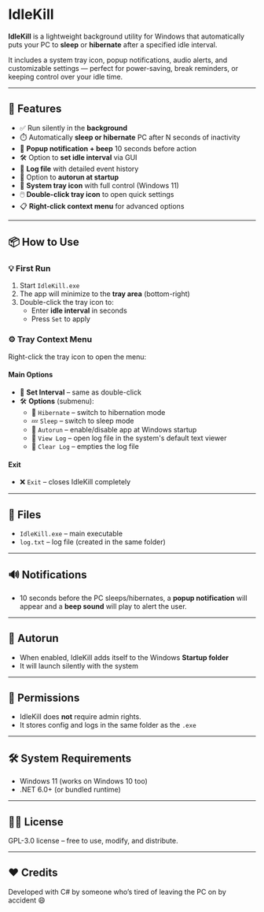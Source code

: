 # IdleKill

**IdleKill** is a lightweight background utility for Windows that automatically puts your PC to **sleep** or **hibernate** after a specified idle interval.

It includes a system tray icon, popup notifications, audio alerts, and customizable settings — perfect for power-saving, break reminders, or keeping control over your idle time.

---

## 🧠 Features

- ✅ Run silently in the **background**
- ⏱️ Automatically **sleep or hibernate** PC after N seconds of inactivity
- 🔔 **Popup notification + beep** 10 seconds before action
- 🛠️ Option to **set idle interval** via GUI
- 🧾 **Log file** with detailed event history
- 🚀 Option to **autorun at startup**
- 🧊 **System tray icon** with full control (Windows 11)
- 🖱️ **Double-click tray icon** to open quick settings
- 📋 **Right-click context menu** for advanced options

---

## 📦 How to Use

### 💡 First Run

1. Start `IdleKill.exe`
2. The app will minimize to the **tray area** (bottom-right)
3. Double-click the tray icon to:
   - Enter **idle interval** in seconds
   - Press `Set` to apply

### ⚙️ Tray Context Menu

Right-click the tray icon to open the menu:

#### Main Options
- 🔄 **Set Interval** – same as double-click
- 🛠️ **Options** (submenu):
  - 🌙 `Hibernate` – switch to hibernation mode
  - 💤 `Sleep` – switch to sleep mode
  - 🚀 `Autorun` – enable/disable app at Windows startup
  - 📂 `View Log` – open log file in the system's default text viewer
  - 🧹 `Clear Log` – empties the log file

#### Exit
- ❌ `Exit` – closes IdleKill completely

---

## 📁 Files

- `IdleKill.exe` – main executable
- `log.txt` – log file (created in the same folder)

---

## 🔊 Notifications

- 10 seconds before the PC sleeps/hibernates, a **popup notification** will appear and a **beep sound** will play to alert the user.

---

## 🚀 Autorun

- When enabled, IdleKill adds itself to the Windows **Startup folder**
- It will launch silently with the system

---

## 🔐 Permissions

- IdleKill does **not** require admin rights.
- It stores config and logs in the same folder as the `.exe`

---

## 🛠️ System Requirements

- Windows 11 (works on Windows 10 too)
- .NET 6.0+ (or bundled runtime)

---

## 🧑‍💻 License

GPL-3.0 license – free to use, modify, and distribute.

---

## ❤️ Credits

Developed with C# by someone who’s tired of leaving the PC on by accident 😄

